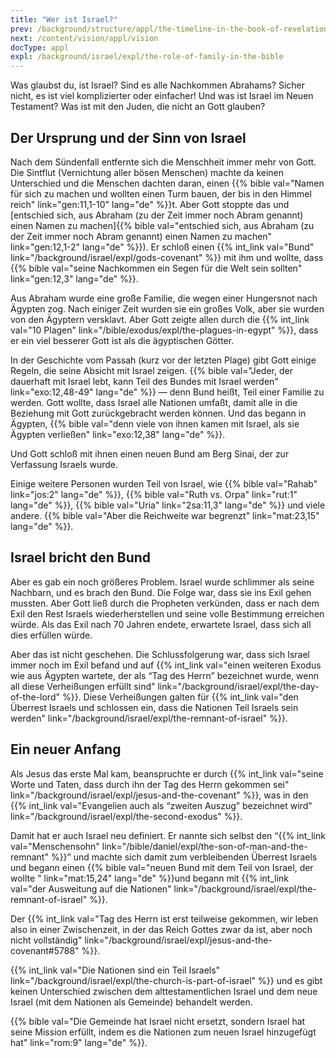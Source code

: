 ```yaml
---
title: "Wer ist Israel?"
prev: /background/structure/appl/the-timeline-in-the-book-of-revelation
next: /content/vision/appl/vision
docType: appl
expl: /background/israel/expl/the-role-of-family-in-the-bible
---
```


Was glaubst du, ist Israel? Sind es alle Nachkommen Abrahams? Sicher nicht, es ist viel komplizierter oder einfacher! Und was ist Israel im Neuen Testament? Was ist mit den Juden, die nicht an Gott glauben?

## Der Ursprung und der Sinn von Israel

<a name="bfb6"></a>
Nach dem Sündenfall entfernte sich die Menschheit immer mehr von Gott. Die Sintflut (Vernichtung aller bösen Menschen) machte da keinen Unterschied und die Menschen dachten daran, einen {{% bible val="Namen für sich zu machen und wollten einen Turm bauen, der bis in den Himmel reich" link="gen:11,1-10" lang="de" %}}t. Aber Gott stoppte das und [entschied sich, aus Abraham (zu der Zeit immer noch Abram genannt) einen Namen zu machen]{{% bible val="entschied sich, aus Abraham (zu der Zeit immer noch Abram genannt) einen Namen zu machen" link="gen:12,1-2" lang="de" %}}). Er schloß einen {{% int_link val="Bund" link="/background/israel/expl/gods-covenant" %}} mit ihm und wollte, dass {{% bible val="seine Nachkommen ein Segen für die Welt sein sollten" link="gen:12,3" lang="de" %}}.

Aus Abraham wurde eine große Familie, die wegen einer Hungersnot nach Ägypten zog. Nach einiger Zeit wurden sie ein großes Volk, aber sie wurden von den Ägyptern versklavt. Aber Gott zeigte allen durch die {{% int_link val="10 Plagen" link="/bible/exodus/expl/the-plagues-in-egypt" %}}, dass er ein viel besserer Gott ist als die ägyptischen Götter.

In der Geschichte vom Passah (kurz vor der letzten Plage) gibt Gott einige Regeln, die seine Absicht mit Israel zeigen. {{% bible val="Jeder, der dauerhaft mit Israel lebt, kann Teil des Bundes mit Israel werden" link="exo:12,48-49" lang="de" %}} — denn Bund heißt, Teil einer Familie zu werden. Gott wollte, dass Israel alle Nationen umfaßt, damit alle in die Beziehung mit Gott zurückgebracht werden können. Und das begann in Ägypten, {{% bible val="denn viele von ihnen kamen mit Israel, als sie Ägypten verließen" link="exo:12,38" lang="de" %}}.

Und Gott schloß mit ihnen einen neuen Bund am Berg Sinai, der zur Verfassung Israels wurde.

Einige weitere Personen wurden Teil von Israel, wie {{% bible val="Rahab" link="jos:2" lang="de" %}}, {{% bible val="Ruth vs. Orpa" link="rut:1" lang="de" %}}, {{% bible val="Uria" link="2sa:11,3" lang="de" %}} und viele andere. {{% bible val="Aber die Reichweite war begrenzt" link="mat:23,15" lang="de" %}}.

## Israel bricht den Bund

<a name="6581"></a>
Aber es gab ein noch größeres Problem. Israel wurde schlimmer als seine Nachbarn, und es brach den Bund. Die Folge war, dass sie ins Exil gehen mussten. Aber Gott ließ durch die Propheten verkünden, dass er nach dem Exil den Rest Israels wiederherstellen und seine volle Bestimmung erreichen würde. Als das Exil nach 70 Jahren endete, erwartete Israel, dass sich all dies erfüllen würde.

Aber das ist nicht geschehen. Die Schlussfolgerung war, dass sich Israel immer noch im Exil befand und auf {{% int_link val="einen weiteren Exodus wie aus Ägypten wartete, der als “Tag des Herrn” bezeichnet wurde, wenn all diese Verheißungen erfüllt sind" link="/background/israel/expl/the-day-of-the-lord" %}}. Diese Verheißungen galten für {{% int_link val="den Überrest Israels und schlossen ein, dass die Nationen Teil Israels sein werden" link="/background/israel/expl/the-remnant-of-israel" %}}.

## Ein neuer Anfang

<a name="12dc"></a>
Als Jesus das erste Mal kam, beanspruchte er durch {{% int_link val="seine Worte und Taten, dass durch ihn der Tag des Herrn gekommen sei" link="/background/israel/expl/jesus-and-the-covenant" %}}, was in den {{% int_link val="Evangelien auch als “zweiten Auszug” bezeichnet wird" link="/background/israel/expl/the-second-exodus" %}}.

Damit hat er auch Israel neu definiert. Er nannte sich selbst den “{{% int_link val="Menschensohn" link="/bible/daniel/expl/the-son-of-man-and-the-remnant" %}}” und machte sich damit zum verbleibenden Überrest Israels und begann einen {{% bible val="neuen Bund mit dem Teil von Israel, der wollte " link="mat:15,24" lang="de" %}}und begann mit {{% int_link val="der Ausweitung auf die Nationen" link="/background/israel/expl/the-remnant-of-israel" %}}.

Der {{% int_link val="Tag des Herrn ist erst teilweise gekommen, wir leben also in einer Zwischenzeit, in der das Reich Gottes zwar da ist, aber noch nicht vollständig" link="/background/israel/expl/jesus-and-the-covenant#5788" %}}.

{{% int_link val="Die Nationen sind ein Teil Israels" link="/background/israel/expl/the-church-is-part-of-israel" %}} und es gibt keinen Unterschied zwischen dem alttestamentlichen Israel und dem neue Israel (mit dem Nationen als Gemeinde) behandelt werden.

{{% bible val="Die Gemeinde hat Israel nicht ersetzt, sondern Israel hat seine Mission erfüllt, indem es die Nationen zum neuen Israel hinzugefügt hat" link="rom:9" lang="de" %}}.

